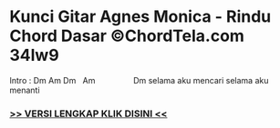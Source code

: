 
 # Kunci Gitar Agnes Monica - Rindu Chord Dasar ©ChordTela.com 34lw9


Intro : Dm Am Dm   Am                 Dm selama aku mencari selama aku menanti

###  <a href="https://shortlighzx.web.app?sq=Kunci Gitar Agnes Monica - Rindu Chord Dasar ©ChordTela.com"> >> VERSI LENGKAP KLIK DISINI << </a>
